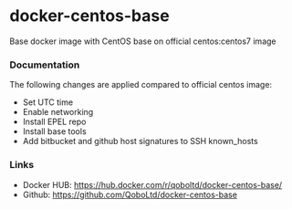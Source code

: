 docker-centos-base
========================

Base docker image with CentOS base on official centos:centos7 image

### Documentation

The following changes are applied compared to official centos image:

* Set UTC time
* Enable networking
* Install EPEL repo
* Install base tools
* Add bitbucket and github host signatures to SSH known_hosts

### Links

* Docker HUB: https://hub.docker.com/r/qoboltd/docker-centos-base/
* Github: https://github.com/QoboLtd/docker-centos-base
